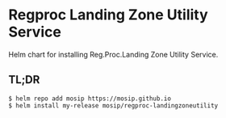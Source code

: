 # Regproc Landing Zone Utility Service

Helm chart for installing Reg.Proc.Landing Zone Utility Service.

## TL;DR
```console
$ helm repo add mosip https://mosip.github.io
$ helm install my-release mosip/regproc-landingzoneutility
```

